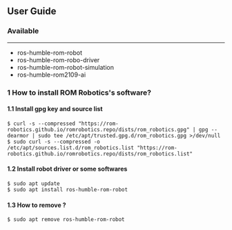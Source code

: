 ## User Guide 
### Available
***
* ros-humble-rom-robot
* ros-humble-rom-robo-driver
* ros-humble-rom-robot-simulation
* ros-humble-rom2109-ai

### 1 How to install ROM Robotics's software?

#### 1.1 Install gpg key and source list
```
$ curl -s --compressed "https://rom-robotics.github.io/romrobotics.repo/dists/rom_robotics.gpg" | gpg --dearmor | sudo tee /etc/apt/trusted.gpg.d/rom_robotics.gpg >/dev/null
$ sudo curl -s --compressed -o /etc/apt/sources.list.d/rom_robotics.list "https://rom-robotics.github.io/romrobotics.repo/dists/rom_robotics.list"
```
#### 1.2 Install robot driver or some softwares 
```
$ sudo apt update
$ sudo apt install ros-humble-rom-robot
```
#### 1.3 How to remove ?
```
$ sudo apt remove ros-humble-rom-robot
```

